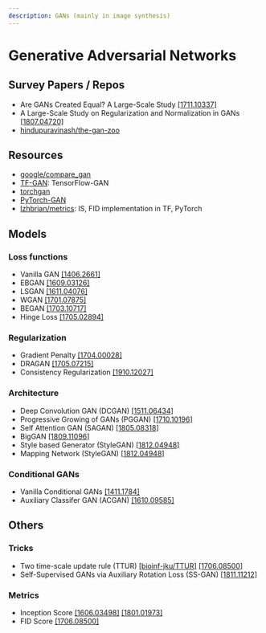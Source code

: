 ```yaml
---
description: GANs (mainly in image synthesis)
---
```


# Generative Adversarial Networks

## Survey Papers / Repos

* Are GANs Created Equal? A Large-Scale Study [\[1711.10337\]](https://arxiv.org/abs/1711.10337)
* A Large-Scale Study on Regularization and Normalization in GANs [\[1807.04720\]](https://arxiv.org/abs/1807.04720)
* [hindupuravinash/the-gan-zoo](https://github.com/hindupuravinash/the-gan-zoo)

## Resources

* [google/compare\_gan](https://github.com/google/compare_gan)
* [TF-GAN](https://github.com/tensorflow/gan): TensorFlow-GAN
* [torchgan](https://github.com/torchgan/torchgan)
* [PyTorch-GAN](https://github.com/eriklindernoren/PyTorch-GAN)
* [lzhbrian/metrics](https://github.com/lzhbrian/metrics): IS, FID implementation in TF, PyTorch

## Models

### Loss functions

* Vanilla GAN [\[1406.2661\]](https://arxiv.org/abs/1406.2661)
* EBGAN [\[1609.03126\]](https://arxiv.org/abs/1609.03126)
* LSGAN [\[1611.04076\]](https://arxiv.org/abs/1611.04076)
* WGAN [\[1701.07875\]](https://arxiv.org/abs/1701.07875)
* BEGAN [\[1703.10717\]](https://arxiv.org/abs/1703.10717)
* Hinge Loss [\[1705.02894\]](https://arxiv.org/abs/1705.02894)

### Regularization

* Gradient Penalty [\[1704.00028\]](https://arxiv.org/abs/1704.00028)
* DRAGAN [\[1705.07215\]](https://arxiv.org/abs/1705.07215)
* Consistency Regularization [\[1910.12027\]](https://arxiv.org/abs/1910.12027)

### Architecture

* Deep Convolution GAN \(DCGAN\) [\[1511.06434\]](https://arxiv.org/abs/1511.06434)
* Progressive Growing of GANs \(PGGAN\) [\[1710.10196\]](https://arxiv.org/abs/1710.10196)
* Self Attention GAN \(SAGAN\) [\[1805.08318\]](https://arxiv.org/abs/1805.08318)
* BigGAN [\[1809.11096\]](https://arxiv.org/abs/1809.11096)
* Style based Generator \(StyleGAN\) [\[1812.04948\]](https://arxiv.org/abs/1812.04948)
* Mapping Network \(StyleGAN\) [\[1812.04948\]](https://arxiv.org/abs/1812.04948)

### Conditional GANs

* Vanilla Conditional GANs [\[1411.1784\]](https://arxiv.org/abs/1411.1784)
* Auxiliary Classifer GAN \(ACGAN\) [\[1610.09585\]](https://arxiv.org/abs/1610.09585)

## Others

### Tricks

* Two time-scale update rule \(TTUR\) [\[bioinf-jku/TTUR\]](https://github.com/bioinf-jku/TTUR) [\[1706.08500\]](https://arxiv.org/abs/1706.08500)
* Self-Supervised GANs via Auxiliary Rotation Loss \(SS-GAN\) [\[1811.11212\]](https://arxiv.org/abs/1811.11212)

### Metrics

* Inception Score [\[1606.03498\]](https://arxiv.org/abs/1606.03498) [\[1801.01973\]](https://arxiv.org/abs/1801.01973)
* FID Score [\[1706.08500\]](https://arxiv.org/abs/1706.08500)

